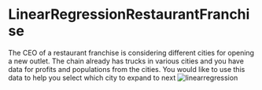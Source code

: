 # LinearRegressionRestaurantFranchise
 
The CEO of a restaurant franchise is considering different cities for opening a new outlet. The chain already has trucks in various cities and you have data for
profits and populations from the cities.
You would like to use this data to help you select which city to expand to next
![linearregression](https://user-images.githubusercontent.com/90453702/170893751-a2643feb-bfec-461b-b843-3313ede5603a.jpg)
